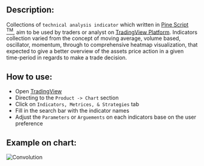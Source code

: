 <h2> Description: </h2>

Collections of `technical analysis indicator` which written in [Pine Script <sup>TM</sup>](https://www.tradingview.com/pine-script-docs/en/v5/Introduction.html), aim to be used by traders or analyst on [TradingView Platform](https://www.tradingview.com/). Indicators collection varied from the concept of moving average, volume based, oscillator, momentum, through to comprehensive heatmap visualization, that expected to give a better overview of the assets price action in a given time-period in regards to make a trade decision. <br>


<h2> How to use: </h2>

* Open [TradingView](https://www.tradingview.com/)
* Directing to the `Product -> Chart` section 
* Click on `Indicators, Metrices, & Strategies` tab
* Fill in the search bar with the indicator names
* Adjust the `Parameters` or `Arguements` on each indicators base on the user preference


<h2> Example on chart: </h2>

![Convolution](https://www.tradingview.com/x/xQir8Vqf/)
